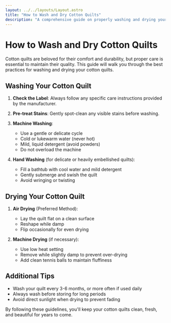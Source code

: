 ```yaml
---
layout: ../../layouts/Layout.astro
title: "How to Wash and Dry Cotton Quilts"
description: "A comprehensive guide on properly washing and drying your cotton quilts to maintain their quality and longevity."
---
```


# How to Wash and Dry Cotton Quilts

Cotton quilts are beloved for their comfort and durability, but proper care is essential to maintain their quality. This guide will walk you through the best practices for washing and drying your cotton quilts.

## Washing Your Cotton Quilt

1. **Check the Label**: Always follow any specific care instructions provided by the manufacturer.

2. **Pre-treat Stains**: Gently spot-clean any visible stains before washing.

3. **Machine Washing**:
   - Use a gentle or delicate cycle
   - Cold or lukewarm water (never hot)
   - Mild, liquid detergent (avoid powders)
   - Do not overload the machine

4. **Hand Washing** (for delicate or heavily embellished quilts):
   - Fill a bathtub with cool water and mild detergent
   - Gently submerge and swish the quilt
   - Avoid wringing or twisting

## Drying Your Cotton Quilt

1. **Air Drying** (Preferred Method):
   - Lay the quilt flat on a clean surface
   - Reshape while damp
   - Flip occasionally for even drying

2. **Machine Drying** (if necessary):
   - Use low heat setting
   - Remove while slightly damp to prevent over-drying
   - Add clean tennis balls to maintain fluffiness

## Additional Tips

- Wash your quilt every 3-6 months, or more often if used daily
- Always wash before storing for long periods
- Avoid direct sunlight when drying to prevent fading

By following these guidelines, you'll keep your cotton quilts clean, fresh, and beautiful for years to come.